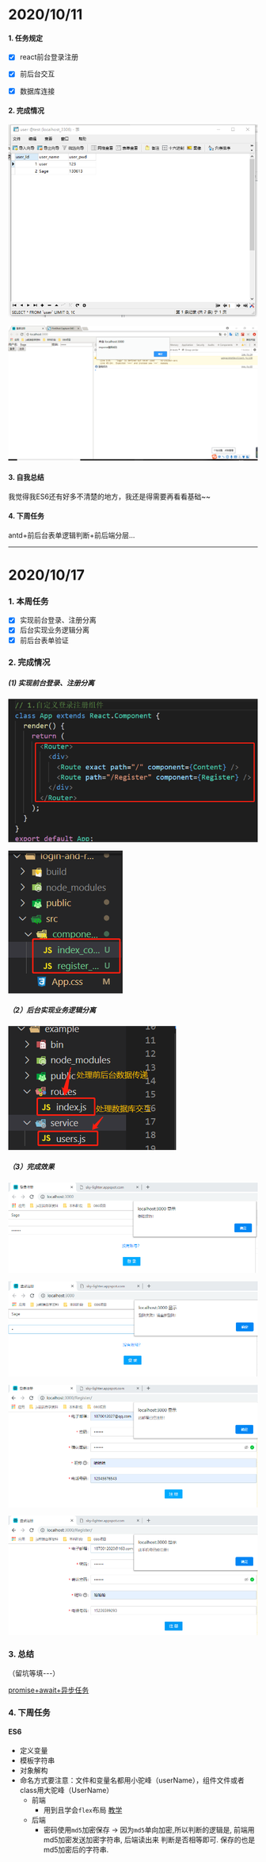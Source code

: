 # 2020/10/11

#### 1. 任务规定

* [x] react前台登录注册

* [x] 前后台交互

* [x] 数据库连接

#### 2. 完成情况

![数据库user表](./pictures/数据库user表.png)

![实现效果](./pictures/login.png)

#### 3. 自我总结

我觉得我ES6还有好多不清楚的地方，我还是得需要再看看基础~~

#### 4. 下周任务

antd+前后台表单逻辑判断+前后端分层...

---



# 2020/10/17

### 1. 本周任务

* [x] 实现前台登录、注册分离
* [x] 后台实现业务逻辑分离
* [x] 前后台表单验证

### 2. 完成情况

##### (1) 实现前台登录、注册分离

![App.js](./pictures/app.png)



![前台目录结构](./pictures/前台目录结构.png)

##### （2）后台实现业务逻辑分离

![后台目录结构](./pictures/后台目录结构.png)

##### （3）完成效果

![登陆成功](./pictures/登陆成功.png)

![登陆失败](./pictures/登陆失败.png)

![注册——邮箱已存在情况](./pictures/注册错误1.png)

![注册——手机号已存在情况](./pictures/注册错误2.png)

### 3. 总结

（留坑等填---）

[promise+await+异步任务](https://www.jianshu.com/p/ad70c9c36c22)

### 4. 下周任务

#### ES6

* 定义变量
* 模板字符串
* 对象解构
* 命名方式要注意：文件和变量名都用小驼峰（userName），组件文件或者class用大驼峰（UserName）
  * 前端
    * 用到且学会`flex`布局 [教学](http://www.ruanyifeng.com/blog/2015/07/flex-grammar.html)
  * 后端
    * 密码使用`md5`加密保存 -> 因为`md5`单向加密,所以判断的逻辑是, 前端用md5加密发送加密字符串, 后端读出来 判断是否相等即可. 保存的也是md5加密后的字符串.

